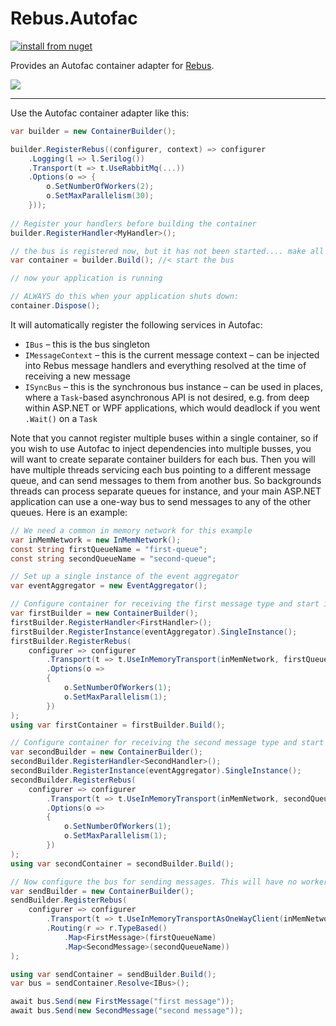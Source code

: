 # Rebus.Autofac

[![install from nuget](https://img.shields.io/nuget/v/Rebus.Autofac.svg?style=flat-square)](https://www.nuget.org/packages/Rebus.Autofac)

Provides an Autofac container adapter for [Rebus](https://github.com/rebus-org/Rebus).

![](https://raw.githubusercontent.com/rebus-org/Rebus/master/artwork/little_rebusbus2_copy-200x200.png)

---

Use the Autofac container adapter like this:

```csharp
var builder = new ContainerBuilder();

builder.RegisterRebus((configurer, context) => configurer
    .Logging(l => l.Serilog())
    .Transport(t => t.UseRabbitMq(...))
    .Options(o => {
        o.SetNumberOfWorkers(2);
        o.SetMaxParallelism(30);
    }));
    
// Register your handlers before building the container
builder.RegisterHandler<MyHandler>();

// the bus is registered now, but it has not been started.... make all your other registrations, and then:
var container = builder.Build(); //< start the bus

// now your application is running

// ALWAYS do this when your application shuts down:
container.Dispose();
```

It will automatically register the following services in Autofac:

* `IBus` – this is the bus singleton
* `IMessageContext` – this is the current message context – can be injected into Rebus message handlers and everything resolved at the time of receiving a new message
* `ISyncBus` – this is the synchronous bus instance – can be used in places, where a `Task`-based asynchronous API is not desired, e.g. from deep within ASP.NET or WPF applications, which would deadlock if you went `.Wait()` on a `Task`

Note that you cannot register multiple buses within a single container, so if you wish to use Autofac to inject dependencies into multiple busses, you will want to create separate container builders for each bus. Then you will have multiple threads servicing each bus pointing to a different message queue, and can send messages to them from another bus. So backgrounds threads can process separate queues for instance, and your main ASP.NET application can use a one-way bus to send messages to any of the other queues. Here is an example:

```csharp
// We need a common in memory network for this example
var inMemNetwork = new InMemNetwork();
const string firstQueueName = "first-queue";
const string secondQueueName = "second-queue";

// Set up a single instance of the event aggregator
var eventAggregator = new EventAggregator();

// Configure container for receiving the first message type and start it up
var firstBuilder = new ContainerBuilder();
firstBuilder.RegisterHandler<FirstHandler>();
firstBuilder.RegisterInstance(eventAggregator).SingleInstance();
firstBuilder.RegisterRebus(
    configurer => configurer
        .Transport(t => t.UseInMemoryTransport(inMemNetwork, firstQueueName))
        .Options(o =>
        {
            o.SetNumberOfWorkers(1);
            o.SetMaxParallelism(1);
        })
);
using var firstContainer = firstBuilder.Build();

// Configure container for receiving the second message type and start it up
var secondBuilder = new ContainerBuilder();
secondBuilder.RegisterHandler<SecondHandler>();
secondBuilder.RegisterInstance(eventAggregator).SingleInstance();
secondBuilder.RegisterRebus(
    configurer => configurer
        .Transport(t => t.UseInMemoryTransport(inMemNetwork, secondQueueName))
        .Options(o =>
        {
            o.SetNumberOfWorkers(1);
            o.SetMaxParallelism(1);
        })
);
using var secondContainer = secondBuilder.Build();

// Now configure the bus for sending messages. This will have no worker threads.
var sendBuilder = new ContainerBuilder();
sendBuilder.RegisterRebus(
    configurer => configurer
        .Transport(t => t.UseInMemoryTransportAsOneWayClient(inMemNetwork))
        .Routing(r => r.TypeBased()
            .Map<FirstMessage>(firstQueueName)
            .Map<SecondMessage>(secondQueueName))
);

using var sendContainer = sendBuilder.Build();
var bus = sendContainer.Resolve<IBus>();

await bus.Send(new FirstMessage("first message"));
await bus.Send(new SecondMessage("second message"));
```